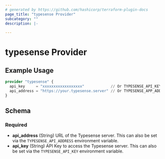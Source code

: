 ```yaml
---
# generated by https://github.com/hashicorp/terraform-plugin-docs
page_title: "typesense Provider"
subcategory: ""
description: |-
  
---
```


# typesense Provider



## Example Usage

```terraform
provider "typesense" {
  api_key     = "xxxxxxxxxxxxxxxxxx"            // Or TYPESENSE_API_KEY enivoronment variable
  api_address = "https://your.typesense.server" // Or TYPESENSE_APP_ADDRESS enivoronment variable
}
```

<!-- schema generated by tfplugindocs -->
## Schema

### Required

- **api_address** (String) URL of the Typesense server. This can also be set via the `TYPESENSE_API_ADDRESS` environment variable.
- **api_key** (String) API Key to access the Typesense server. This can also be set via the `TYPESENSE_API_KEY` environment variable.
